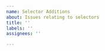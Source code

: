 ```yaml
---
name: Selector Additions
about: Issues relating to selectors
title: ''
labels: ''
assignees: ''

---
```




